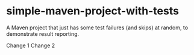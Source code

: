 simple-maven-project-with-tests
===============================

A Maven project that just has some test failures (and skips) at random, to demonstrate result reporting.

Change 1
Change 2
